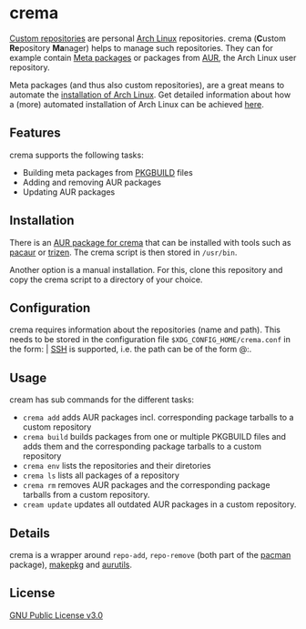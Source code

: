 # crema

[Custom repositories](https://wiki.archlinux.org/index.php/Pacman/Tips_and_tricks#Custom_local_repository) are personal [Arch Linux](https://www.archlinux.org/) repositories. crema (**C**ustom **Re**pository  **Ma**nager) helps to manage such repositories. They can for example contain [Meta packages](docs/meta-packages.md) or packages from [AUR](https://aur.archlinux.org/), the Arch Linux user repository.

Meta packages (and thus also custom repositories), are a great means to automate the [installation of Arch Linux](https://wiki.archlinux.org/index.php/installation_guide). Get detailed information about how a (more) automated installation of Arch Linux can be achieved [here](docs/automation.md).

## Features

crema supports the following tasks:

* Building meta packages from [PKGBUILD](https://wiki.archlinux.org/index.php/PKGBUILD) files
* Adding and removing AUR packages
* Updating AUR packages

## Installation

There is an [AUR package for crema](https://aur.archlinux.org/packages/crema-git/) that can be installed with tools such as [pacaur](https://github.com/E5ten/pacaur) or [trizen](https://github.com/trizen/trizen). The crema script is then stored in `/usr/bin`.

Another option is a manual installation. For this, clone this repository and copy the crema script to a directory of your choice.

## Configuration

crema requires information about the repositories (name and path). This needs to be stored in the configuration file `$XDG_CONFIG_HOME/crema.conf` in the form:
    <repository-name>|<path-to-repository>
[SSH](https://en.wikipedia.org/wiki/Secure_Shell) is supported, i.e. the path can be of the form <user>@<server>:<path>. 

## Usage

cream has sub commands for the different tasks:

* `crema add`  adds AUR packages incl. corresponding package tarballs to a custom repository
* `crema build` builds packages from one or multiple PKGBUILD files and adds them and the corresponding package tarballs to a custom repository
* `crema env` lists the repositories and their diretories
* `crema ls` lists all packages of a repository
* `crema rm` removes AUR packages and the corresponding package tarballs from a custom repository.
* `cream update` updates all outdated AUR packages in a custom repository.

## Details

crema is a wrapper around `repo-add`, `repo-remove` (both part of the [pacman](https://wiki.archlinux.org/index.php/Pacman) package), [makepkg](https://wiki.archlinux.org/index.php/Makepkg) and [aurutils](https://github.com/AladW/aurutils).

## License

[GNU Public License v3.0](https://github.com/mipimipi/crema/blob/master/LICENSE)
